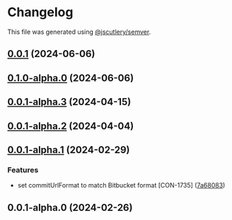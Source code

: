 # Changelog

This file was generated using [@jscutlery/semver](https://github.com/jscutlery/semver).

## [0.0.1](http://bitbucket.org/Advanticsys/concordia-nx-ionic/compare/concordia-ui-0.1.0-alpha.0...concordia-ui-0.0.1) (2024-06-06)

## [0.1.0-alpha.0](https://bitbucket.org/Advanticsys/concordia-nx-ionic/compare/concordia-ui-0.0.1-alpha.3...concordia-ui-0.1.0-alpha.0) (2024-06-06)

## [0.0.1-alpha.3](http://bitbucket.org/Advanticsys/concordia-nx-ionic/compare/concordia-ui-0.0.1-alpha.2...concordia-ui-0.0.1-alpha.3) (2024-04-15)

## [0.0.1-alpha.2](http://bitbucket.org/Advanticsys/concordia-nx-ionic/compare/concordia-ui-0.0.1-alpha.1...concordia-ui-0.0.1-alpha.2) (2024-04-04)

## [0.0.1-alpha.1](http://bitbucket.org/Advanticsys/concordia-nx-ionic/compare/concordia-ui-0.0.1-alpha.0...concordia-ui-0.0.1-alpha.1) (2024-02-29)


### Features

* set commitUrlFormat to match Bitbucket format [CON-1735] ([7a68083](http://bitbucket.org/Advanticsys/concordia-nx-ionic/commit/7a6808370dfc77ed9ba11c4a7d751979b6c0efe3))

## 0.0.1-alpha.0 (2024-02-26)
